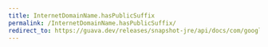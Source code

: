 ```yaml
---
title: InternetDomainName.hasPublicSuffix
permalink: /InternetDomainName.hasPublicSuffix/
redirect_to: https://guava.dev/releases/snapshot-jre/api/docs/com/google/common/net/InternetDomainName.html#hasPublicSuffix--
---
```

